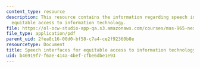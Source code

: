 ```yaml
---
content_type: resource
description: This resource contains the information regarding speech interfaces for
  equitable access to information technology.
file: https://ol-ocw-studio-app-qa.s3.amazonaws.com/courses/mas-965-nextlab-i-designing-mobile-technologies-for-the-next-billion-users-fall-2008/b46919f7f6ae414a4befcfbe6dbe1e93_MITMAS_965F08_Lec16_ad.pdf
file_type: application/pdf
parent_uid: 2fea8c16-00d0-bf58-c7a4-ce2f92360b8e
resourcetype: Document
title: Speech interfaces for equitable access to information technology
uid: b46919f7-f6ae-414a-4bef-cfbe6dbe1e93
---
```

